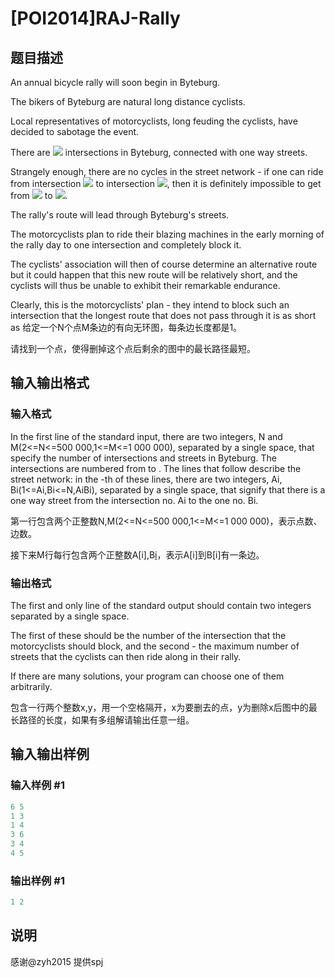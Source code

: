 # [POI2014]RAJ-Rally

## 题目描述

 An annual bicycle rally will soon begin in Byteburg.

The bikers of Byteburg are natural long distance cyclists.

Local representatives of motorcyclists, long feuding the cyclists, have decided to sabotage the event.

There are ![](http://main.edu.pl/images/OI21/raj-en-tex.1.png) intersections in Byteburg, connected with one way streets.

Strangely enough, there are no cycles in the street network - if one can ride from intersection ![](http://main.edu.pl/images/OI21/raj-en-tex.2.png) to intersection ![](http://main.edu.pl/images/OI21/raj-en-tex.3.png), then it is definitely impossible to get from ![](http://main.edu.pl/images/OI21/raj-en-tex.4.png) to ![](http://main.edu.pl/images/OI21/raj-en-tex.5.png).

The rally's route will lead through Byteburg's streets.

The motorcyclists plan to ride their blazing machines in the early morning of the rally day to one intersection and completely block it.

The cyclists' association will then of course determine an alternative route but it could happen that this new route will be relatively short, and the cyclists will thus be unable to exhibit their remarkable endurance.

Clearly, this is the motorcyclists' plan - they intend to block such an intersection that the longest route that does not pass through it is as short as 给定一个N个点M条边的有向无环图，每条边长度都是1。

请找到一个点，使得删掉这个点后剩余的图中的最长路径最短。

## 输入输出格式

### 输入格式

In the first line of the standard input, there are two integers, N and M(2<=N<=500 000,1<=M<=1 000 000), separated by a single space, that specify the number of intersections and streets in Byteburg. The intersections are numbered from to . The lines that follow describe the street network: in the -th of these lines, there are two integers, Ai, Bi(1<=Ai,Bi<=N,AiBi), separated by a single space, that signify that there is a one way street from the intersection no. Ai to the one no. Bi.

第一行包含两个正整数N,M(2<=N<=500 000,1<=M<=1 000 000)，表示点数、边数。

接下来M行每行包含两个正整数A[i],B[i](1<=A[i],B[i]<=N,A[i]B[i])，表示A[i]到B[i]有一条边。

### 输出格式

The first and only line of the standard output should contain two integers separated by a single space.

The first of these should be the number of the intersection that the motorcyclists should block, and the second - the maximum number of streets that the cyclists can then ride along in their rally.

If there are many solutions, your program can choose one of them arbitrarily.

包含一行两个整数x,y，用一个空格隔开，x为要删去的点，y为删除x后图中的最长路径的长度，如果有多组解请输出任意一组。

## 输入输出样例

### 输入样例 #1

```cpp
6 5
1 3
1 4
3 6
3 4
4 5

```
### 输出样例 #1

```cpp
1 2

```
## 说明

感谢@zyh2015 提供spj

